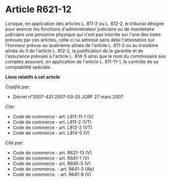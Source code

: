 # Article R621-12

Lorsque, en application des articles L. 811-2 ou L. 812-2, le tribunal désigne pour exercer les fonctions d'administrateur
judiciaire ou de mandataire judiciaire une personne physique qui n'est pas inscrite sur l'une des listes prévues par ces
articles, celle-ci lui adresse sans délai l'attestation sur l'honneur prévue au quatrième alinéa de l'article L. 811-2 ou au
troisième alinéa du II de l'article L. 812-2, la justification de la garantie et de l'assurance prévues à l'article L. 814-5
ainsi que le nom du commissaire aux comptes assurant, en application de l'article L. 811-11-1, le contrôle de sa comptabilité
spéciale.

**Liens relatifs à cet article**

_Codifié par_:

  - Décret n°2007-431 2007-03-25 JORF 27 mars 2007

_Cite_:

  - Code de commerce - art. L811-11-1 (V)
  - Code de commerce - art. L811-2 (VT)
  - Code de commerce - art. L812-2 (VT)
  - Code de commerce - art. L814-5 (V)

_Cité par_:

  - Code de commerce - art. R621-13 (V)
  - Code de commerce - art. R641-1 (V)
  - Code de commerce - art. R645-5 (V)
  - Code de commerce. - art. R641-3 (Ab)
  - Code de commerce. - art. R641-8 (V)

